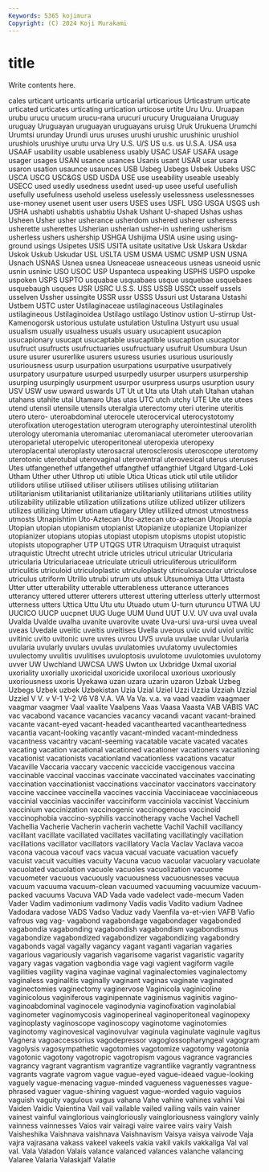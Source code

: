 ```yaml
---
Keywords: 5365 kojimura
Copyright: (C) 2024 Koji Murakami
---
```


# title

Write contents here.



cales urticant urticants urticaria urticarial urticarious Urticastrum urticate urticated
urticates urticating urtication urticose urtite Uru Uru. Uruapan urubu urucu
urucum urucu-rana urucuri urucury Uruguaiana Uruguay uruguay Uruguayan uruguayan uruguayans
uruisg Uruk Urukuena Urumchi Urumtsi urunday Urundi urus uruses urushi
urushic urushinic urushiol urushiols urushiye urutu urva Ury U.S. U/S
US u.s. us U.S.A. USA usa USAAF usability usable usableness
usably USAC USAF USAFA usage usager usages USAN usance usances
Usanis usant USAR usar usara usaron usation usaunce usaunces USB
Usbeg Usbegs Usbek Usbeks USC USCA USCG USC&GS USD USDA
USE use useability useable useably USECC used usedly usedness usednt
used-up usee useful usefullish usefully usefulness usehold useless uselessly uselessness
uselessnesses use-money usenet usent user users USES uses USFL USG
USGA USGS ush USHA ushabti ushabtis ushabtiu Ushak Ushant U-shaped
Ushas ushas Usheen Usher usher usherance usherdom ushered usherer usheress
usherette usherettes Usherian usherian usher-in ushering usherism usherless ushers ushership
USHGA Ushijima USIA usine using using-ground usings Usipetes USIS USITA
usitate usitative Usk Uskara Uskdar Uskok Uskub Uskudar USL USLTA
USM USMA USMC USMP USN USNA Usnach USNAS Usnea usnea
Usneaceae usneaceous usneas usneoid usnic usnin usninic USO USOC USP
Uspanteca uspeaking USPHS USPO uspoke uspoken USPS USPTO usquabae usquabaes
usque usquebae usquebaes usquebaugh usques USR USRC U.S.S. USS USSB
USSCt usself ussels usselven Ussher ussingite USSR ussr USSS Ussuri
ust Ustarana Ustashi Ustbem USTC uster Ustilaginaceae ustilaginaceous Ustilaginales ustilagineous
Ustilaginoidea Ustilago ustilago Ustinov ustion U-stirrup Ust-Kamenogorsk ustorious ustulate ustulation
Ustulina Ustyurt usu usual usualism usually usualness usuals usuary usucapient
usucapion usucapionary usucapt usucaptable usucaptible usucaption usucaptor usufruct usufructs usufructuaries
usufructuary usufruit Usumbura Usun usure usurer usurerlike usurers usuress usuries
usurious usuriously usuriousness usurp usurpation usurpations usurpative usurpatively usurpatory usurpature
usurped usurpedly usurper usurpers usurpership usurping usurpingly usurpment usurpor usurpress
usurps usurption usury USV USW usw usward uswards UT Ut
ut Uta uta Utah utah Utahan utahan utahans utahite utai
Utamaro Utas utas UTC utch utchy UTE Ute ute utees
utend utensil utensile utensils uteralgia uterectomy uteri uterine uteritis utero
utero- uteroabdominal uterocele uterocervical uterocystotomy uterofixation uterogestation uterogram uterography uterointestinal
uterolith uterology uteromania uteromaniac uteromaniacal uterometer uteroovarian uteroparietal uteropelvic uteroperitoneal
uteropexia uteropexy uteroplacental uteroplasty uterosacral uterosclerosis uteroscope uterotomy uterotonic uterotubal
uterovaginal uteroventral uterovesical uterus uteruses Utes utfangenethef utfangethef utfangthef utfangthief
Utgard Utgard-Loki Utham Uther uther Uthrop uti utible Utica Uticas
utick util utile utilidor utilidors utilise utilised utiliser utilisers utilises
utilising utilitarian utilitarianism utilitarianist utilitarianize utilitarianly utilitarians utilities utility utilizability
utilizable utilization utilizations utilize utilized utilizer utilizers utilizes utilizing Utimer
utinam utlagary Utley utlilized utmost utmostness utmosts Utnapishtim Uto-Aztecan Uto-aztecan
uto-aztecan Utopia utopia Utopian utopian utopianism utopianist Utopianize utopianize Utopianizer
utopianizer utopians utopias utopiast utopism utopisms utopist utopistic utopists utopographer
UTP UTQGS UTR Utraquism Utraquist utraquist utraquistic Utrecht utrecht utricle
utricles utricul utricular Utricularia utricularia Utriculariaceae utriculate utriculi utriculiferous utriculiform
utriculitis utriculoid utriculoplastic utriculoplasty utriculosaccular utriculose utriculus utriform Utrillo utrubi
utrum uts utsuk Utsunomiya Utta Uttasta Utter utter utterability utterable
utterableness utterance utterances utterancy uttered utterer utterers utterest uttering utterless
utterly uttermost utterness utters Uttica Uttu Utu utu Utuado utum
U-turn uturuncu UTWA UU UUCICO UUCP uucpnet UUG Uuge UUM
Uund UUT U.V. UV uva uval uvala Uvalda Uvalde uvalha
uvanite uvarovite uvate Uva-ursi uva-ursi uvea uveal uveas Uvedale uveitic
uveitis uveitises Uvella uveous uvic uvid uviol uvitic uvitinic uvito
uvitonic uvre uvres uvrou UVS uvula uvulae uvular Uvularia uvularia
uvularly uvulars uvulas uvulatomies uvulatomy uvulectomies uvulectomy uvulitis uvulitises uvuloptosis
uvulotome uvulotomies uvulotomy uvver UW Uwchland UWCSA UWS Uwton ux
Uxbridge Uxmal uxorial uxoriality uxorially uxoricidal uxoricide uxorilocal uxorious uxoriously
uxoriousness uxoris Uyekawa uzan uzara uzarin uzaron Uzbak Uzbeg Uzbegs
Uzbek uzbek Uzbekistan Uzia Uzial Uziel Uzzi Uzzia Uzziah Uzzial
Uzziel V V. v V-1 V-2 V6 V8 V.A. VA
Va Va. v.a. va vaad vaadim vaagmaer vaagmar vaagmer Vaal
vaalite Vaalpens Vaas Vaasa Vaasta VAB VABIS VAC vac vacabond
vacance vacancies vacancy vacandi vacant vacant-brained vacante vacant-eyed vacant-headed vacanthearted
vacantheartedness vacantia vacant-looking vacantly vacant-minded vacant-mindedness vacantness vacantry vacant-seeming vacatable
vacate vacated vacates vacating vacation vacational vacationed vacationer vacationers vacationing
vacationist vacationists vacationland vacationless vacations vacatur Vacaville Vaccaria vaccary vaccenic
vaccicide vaccigenous vaccina vaccinable vaccinal vaccinas vaccinate vaccinated vaccinates vaccinating
vaccination vaccinationist vaccinations vaccinator vaccinators vaccinatory vaccine vaccinee vaccinella vaccines
vaccinia Vacciniaceae vacciniaceous vaccinial vaccinias vaccinifer vacciniform vacciniola vaccinist Vaccinium
vaccinium vaccinization vaccinogenic vaccinogenous vaccinoid vaccinophobia vaccino-syphilis vaccinotherapy vache Vachel
Vachell Vachellia Vacherie Vacherin vacherin vachette Vachil Vachill vacillancy vacillant
vacillate vacillated vacillates vacillating vacillatingly vacillation vacillations vacillator vacillators vacillatory
Vacla Vaclav Vaclava vacoa vacona vacoua vacouf vacs vacua vacual
vacuate vacuation vacuefy vacuist vacuit vacuities vacuity Vacuna vacuo vacuolar
vacuolary vacuolate vacuolated vacuolation vacuole vacuoles vacuolization vacuome vacuometer vacuous
vacuously vacuousness vacuousnesses vacuua vacuum vacuuma vacuum-clean vacuumed vacuuming vacuumize
vacuum-packed vacuums Vacuva VAD Vada vade vadelect vade-mecum Vaden Vader
Vadim vadimonium vadimony Vadis vadis Vadito vadium Vadnee Vadodara vadose
VADS Vadso Vaduz vady Vaenfila va-et-vien VAFB Vafio vafrous vag
vag- vagabond vagabondage vagabondager vagabonded vagabondia vagabonding vagabondish vagabondism vagabondismus
vagabondize vagabondized vagabondizer vagabondizing vagabondry vagabonds vagal vagally vagancy vagant
vaganti vagarian vagaries vagarious vagariously vagarish vagarisome vagarist vagaristic vagarity
vagary vagas vagation vagbondia vage vagi vagient vagiform vagile vagilities
vagility vagina vaginae vaginal vaginalectomies vaginalectomy vaginaless vaginalitis vaginally vaginant
vaginas vaginate vaginated vaginectomies vaginectomy vaginervose Vaginicola vaginicoline vaginicolous vaginiferous
vaginipennate vaginismus vaginitis vagino- vaginoabdominal vaginocele vaginodynia vaginofixation vaginolabial vaginometer
vaginomycosis vaginoperineal vaginoperitoneal vaginopexy vaginoplasty vaginoscope vaginoscopy vaginotome vaginotomies vaginotomy
vaginovesical vaginovulvar vaginula vaginulate vaginule vagitus Vagnera vagoaccessorius vagodepressor vagoglossopharyngeal
vagogram vagolysis vagosympathetic vagotomies vagotomize vagotomy vagotonia vagotonic vagotony vagotropic
vagotropism vagous vagrance vagrancies vagrancy vagrant vagrantism vagrantize vagrantlike vagrantly
vagrantness vagrants vagrate vagrom vague vague-eyed vague-ideaed vague-looking vaguely vague-menacing
vague-minded vagueness vaguenesses vague-phrased vaguer vague-shining vaguest vague-worded vaguio vaguios
vaguish vaguity vagulous vagus vahana Vahe vahine vahines vahini Vai
Vaiden Vaidic Vaientina Vail vail vailable vailed vailing vails vain
vainer vainest vainful vainglorious vaingloriously vaingloriousness vainglory vainly vainness vainnesses
Vaios vair vairagi vaire vairee vairs vairy Vaish Vaisheshika Vaishnava
vaishnava Vaishnavism Vaisya vaisya vaivode Vaja vajra vajrasana vakass vakeel
vakeels vakia vakil vakils vakkaliga Val val val. Vala Valadon
Valais valance valanced valances valanche valancing Valaree Valaria Valaskjalf Valatie
